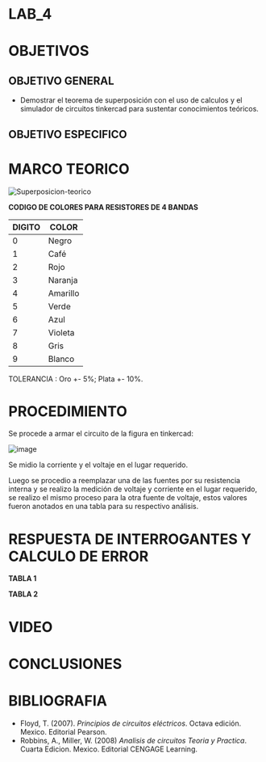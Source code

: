 # LAB_4

# OBJETIVOS

## OBJETIVO GENERAL 
 
* Demostrar el teorema de superposición con el uso de calculos y el simulador de circuitos tinkercad para sustentar conocimientos teóricos.

## OBJETIVO ESPECIFICO


# MARCO TEORICO

![Superposicion-teorico](https://user-images.githubusercontent.com/93361435/147123371-db1ebed1-6591-48df-8a93-772a95f5fedf.jpg)

**CODIGO DE COLORES PARA RESISTORES DE 4 BANDAS** 

| DIGITO | COLOR |
|--------|------------|
| 0 | Negro |
| 1 | Café |
| 2 | Rojo |
| 3 | Naranja |
| 4 | Amarillo |
| 5 | Verde |
| 6 | Azul |
| 7 | Violeta |
| 8 | Gris |
| 9 | Blanco |

TOLERANCIA : Oro +- 5%; Plata +- 10%.


# PROCEDIMIENTO

Se procede a armar el circuito de la figura en tinkercad: 

![image](https://user-images.githubusercontent.com/93361435/147123612-12e60421-4512-4404-b8ea-61c287b838be.png)

Se midio la corriente y el voltaje en el lugar requerido. 

Luego se procedio a reemplazar una de las fuentes por su resistencia interna y se realizo la medición de voltaje y corriente en el lugar requerido, se realizo el mismo proceso para la otra fuente de voltaje, estos valores fueron anotados en una tabla para su respectivo análisis. 

# RESPUESTA DE INTERROGANTES Y CALCULO DE ERROR

**TABLA 1** 


**TABLA 2**



# VIDEO


# CONCLUSIONES


# BIBLIOGRAFIA

- Floyd, T. (2007). *Principios de circuitos eléctricos*. Octava edición. Mexico. Editorial Pearson.
- Robbins, A., Miller, W. (2008) *Analisis de circuitos Teoria y Practica*. Cuarta Edicion. Mexico. Editorial CENGAGE Learning.

